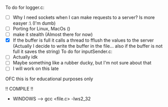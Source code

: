 To do for logger.c:
  - [ ] Why I need sockets when I can make requests to a server? Is more easyer :\ (I'm dumb)
  - [ ] Porting for Linux, MacOs ()
  - [ ] make it stealth (Almost there for now)
  - [X] If the buffer is full it calls a thread to fflush the values to the server (Actually I decide to write the buffer in the file... also if the buffer is not full it saves the string)
To do for inputSender.c:
  - [ ] Actually idk
  - [ ] Maybe something like a rubber ducky, but I'm not sure about that
  - [ ] I will work on this late

OFC this is for educational purposes only

!! COMPILE !!
- WINDOWS --> gcc <file.c> -lws2_32